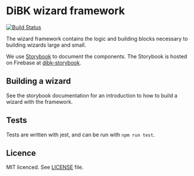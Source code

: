 # DiBK wizard framework
[![Build Status](https://travis-ci.com/netliferesearch/dibk-wizard-framework.svg?token=FNwbLhwtPg2ioyJfu4Yu&branch=master)](https://travis-ci.com/netliferesearch/dibk-wizard-framework)

The wizard framework contains the logic and building blocks necessary to building wizards large and small.

We use [Storybook](https://github.com/storybooks/storybook) to document the components. The Storybook is hosted on Firebase at [dibk-storybook](https://dibk-storybook.firebaseapp.com/).

## Building a wizard
See the storybook documentation for an introduction to how to build a wizard with the framework.

## Tests
Tests are written with jest, and can be run with `npm run test`.

## Licence
MIT licenced. See [LICENSE](https://github.com/netliferesearch/dibk-wizard-framework/blob/master/LICENCE.md) file.
